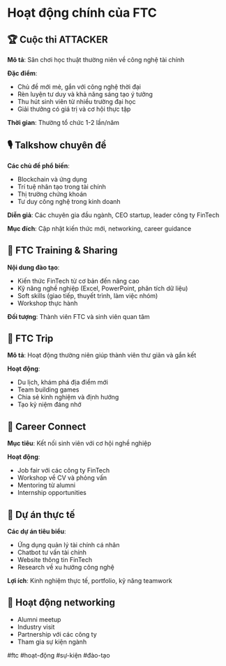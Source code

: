 # Hoạt động chính của FTC

## 🏆 Cuộc thi ATTACKER
**Mô tả**: Sân chơi học thuật thường niên về công nghệ tài chính

**Đặc điểm**:
- Chủ đề mới mẻ, gắn với công nghệ thời đại
- Rèn luyện tư duy và khả năng sáng tạo ý tưởng
- Thu hút sinh viên từ nhiều trường đại học
- Giải thưởng có giá trị và cơ hội thực tập

**Thời gian**: Thường tổ chức 1-2 lần/năm

## 🎙️ Talkshow chuyên đề
**Các chủ đề phổ biến**:
- Blockchain và ứng dụng
- Trí tuệ nhân tạo trong tài chính
- Thị trường chứng khoán
- Tư duy công nghệ trong kinh doanh

**Diễn giả**: Các chuyên gia đầu ngành, CEO startup, leader công ty FinTech

**Mục đích**: Cập nhật kiến thức mới, networking, career guidance

## 🚀 FTC Training & Sharing
**Nội dung đào tạo**:
- Kiến thức FinTech từ cơ bản đến nâng cao
- Kỹ năng nghề nghiệp (Excel, PowerPoint, phân tích dữ liệu)
- Soft skills (giao tiếp, thuyết trình, làm việc nhóm)
- Workshop thực hành

**Đối tượng**: Thành viên FTC và sinh viên quan tâm

## 🌴 FTC Trip
**Mô tả**: Hoạt động thường niên giúp thành viên thư giãn và gắn kết

**Hoạt động**:
- Du lịch, khám phá địa điểm mới
- Team building games
- Chia sẻ kinh nghiệm và định hướng
- Tạo kỷ niệm đáng nhớ

## 💼 Career Connect
**Mục tiêu**: Kết nối sinh viên với cơ hội nghề nghiệp

**Hoạt động**:
- Job fair với các công ty FinTech
- Workshop về CV và phỏng vấn
- Mentoring từ alumni
- Internship opportunities

## 📱 Dự án thực tế
**Các dự án tiêu biểu**:
- Ứng dụng quản lý tài chính cá nhân
- Chatbot tư vấn tài chính
- Website thông tin FinTech
- Research về xu hướng công nghệ

**Lợi ích**: Kinh nghiệm thực tế, portfolio, kỹ năng teamwork

## 🤝 Hoạt động networking
- Alumni meetup
- Industry visit
- Partnership với các công ty
- Tham gia sự kiện ngành

#ftc #hoạt-động #sự-kiện #đào-tạo